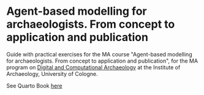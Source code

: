 # Agent-based modelling for archaeologists. From concept to application and publication

Guide with practical exercises for the MA course "Agent-based modelling for archaeologists. From concept to application and publication", for the MA program on [Digital and Computational Archaeology](https://archaeologie.phil-fak.uni-koeln.de/en/institut/study-areas/digital-and-computational-archaeology) at the Institute of Archaeology, University of Cologne.

See Quarto Book [here](https://CoDArchLab-ABM.github.io/course-guide/)
